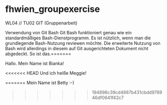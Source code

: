 # fhwien_groupexercise
WL04 // TU02 GIT (Gruppenarbeit)


Verwendung von Git Bash
Git Bash funktioniert genau
wie ein standardmäßiges Bash-Dienstprogramm. 
Es ist nützlich, wenn man die grundlegende
Bash-Nutzung reviewen möchte.
Die erweiterte Nutzung von Bash
wird allerdings in diesem
auf Git ausgerichteten
Dokument nicht abgedeckt.
So ist das.=======

Hallo. 
Mein 
Name 
ist 
Bianka! 

<<<<<<< HEAD
Und ich heiße Meggie!

=======
Mein Name ist Betty :-)
>>>>>>> 194898c39cd4667b431cbdd978946df0641f42c7
